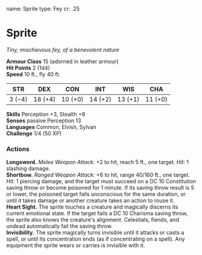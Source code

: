 name: Sprite
type: Fey
cr: .25

# Sprite 
_Tiny, mischievous fey, of a benevolent nature_

**Armour Class** 15 (adorned in leather armour)    
**Hit Points** 2 (1d4)    
**Speed** 10 ft., fly 40 ft. 

| STR     | DEX     | CON     | INT     | WIS     | CHA     |
|---------|---------|---------|---------|---------|---------|
| 3 (−4)  | 18 (+4) | 10 (+0) | 14 (+2) | 13 (+1) | 11 (+0) |

**Skills** Perception +3, Stealth +8    
**Senses** passive Perception 13    
**Languages** Common, Elvish, Sylvan    
**Challenge** 1/4 (50 XP) 

### Actions 
**Longsword.** _Melee Weapon Attack:_ +2 to hit, reach 5 ft., one target. _Hit:_ 1 slashing damage.    
**Shortbow.** _Ranged Weapon Attack:_ +6 to hit, range 40/160 ft., one target. _Hit:_ 1 piercing damage, and the target must succeed on a DC 10 Constitution saving throw or become poisoned for 1 minute. If its saving throw result is 5 or lower, the poisoned target falls unconscious for the same duration, or until it takes damage or another creature takes an action to rouse it.    
**Heart Sight.** The sprite touches a creature and magically discerns its current emotional state. If the target fails a DC 10 Charisma saving throw, the sprite also knows the creature's alignment. Celestials, fiends, and undead automatically fail the saving throw.    
**Invisibility.** The sprite magically turns invisible until it attacks or casts a spell, or until its concentration ends (as if concentrating on a spell). Any equipment the sprite wears or carries is invisible with it.
